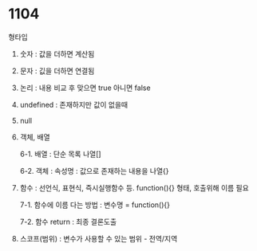 # 1104

형타입

1. 숫자 : 값을 더하면 계산됨

2. 문자 : 깂을 더하면 연결됨

3. 논리 : 내용 비교 후 맞으면 true 아니면 false

4. undefined : 존재하지만 값이 없을때

5. null

6. 객체, 배열

    6-1. 배열 : 단순 목록 나열[]

   6-2. 객체 : 속성명 : 값으로 존재하는 내용을 나열{}

7. 함수 : 선언식, 표현식, 즉시실행함수 등. function(){} 형태, 호출위해 이름 필요

   7-1. 함수에 이름 다는 방법 : 변수명 = function(){}

   7-2. 함수 return : 최종 결론도출

8. 스코프(범위) : 변수가 사용할 수 있는 범위 - 전역/지역